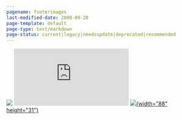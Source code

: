 ```yaml
---
pagename: footerimages
last-modified-date: 2008-09-20
page-template: default
page-type: text/markdown
page-status: current|legacy|needsupdate|deprecated|recommended
---
```

[![](/bbcrd.gif)](http://www.bbc.co.uk/rd/)
[![](http://sourceforge.net/sflogo.php?group_id=122494&type=1)](http://sourceforge.net)
[![](http://opensource.org/trademarks/open_source_button.png){width="88" height="31"}](http://www.opensource.org/docs/definition.php)
